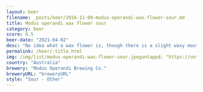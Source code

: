 ```yaml
---
layout: beer
filename: _posts/beer/2016-11-09-modus-operandi-wax-flower-sour.md
title: Modus operandi wax flower sour
category: beer
score: 6.5
beer-date: "2021-04-02"
desc: "No idea what a wax flower is, though there is a slight waxy mouthfeel which is strange for a sour. It’s a bit different from your regular sour but not by a lot"
permalink: /beer/:title.html
img: /img/list/modus-operandi-wax-flower-sour.jpeguntappd: "https://untappd.com/b/modus-operandi-brewing-co--wax-flower-sour/4145661"
country: "Australia"
brewery: "Modus Operandi Brewing Co."
breweryURL: "breweryURL"
style: "Sour - Other"
---
```

